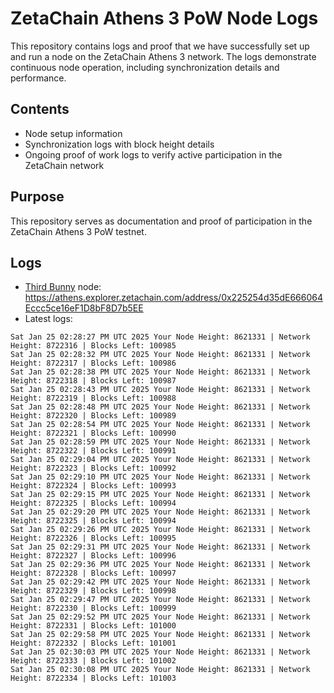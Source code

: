 # ZetaChain Athens 3 PoW Node Logs
This repository contains logs and proof that we have successfully set up and run a node on the ZetaChain Athens 3 network. The logs demonstrate continuous node operation, including synchronization details and performance.

## Contents
- Node setup information
- Synchronization logs with block height details
- Ongoing proof of work logs to verify active participation in the ZetaChain network

## Purpose
This repository serves as documentation and proof of participation in the ZetaChain Athens 3 PoW testnet.

## Logs

- [Third Bunny](https://thirdbunny.xyz/) node: https://athens.explorer.zetachain.com/address/0x225254d35dE666064Eccc5ce16eF1D8bF8D7b5EE
- Latest logs:
```
Sat Jan 25 02:28:27 PM UTC 2025 Your Node Height: 8621331 | Network Height: 8722316 | Blocks Left: 100985
Sat Jan 25 02:28:32 PM UTC 2025 Your Node Height: 8621331 | Network Height: 8722317 | Blocks Left: 100986
Sat Jan 25 02:28:38 PM UTC 2025 Your Node Height: 8621331 | Network Height: 8722318 | Blocks Left: 100987
Sat Jan 25 02:28:43 PM UTC 2025 Your Node Height: 8621331 | Network Height: 8722319 | Blocks Left: 100988
Sat Jan 25 02:28:48 PM UTC 2025 Your Node Height: 8621331 | Network Height: 8722320 | Blocks Left: 100989
Sat Jan 25 02:28:54 PM UTC 2025 Your Node Height: 8621331 | Network Height: 8722321 | Blocks Left: 100990
Sat Jan 25 02:28:59 PM UTC 2025 Your Node Height: 8621331 | Network Height: 8722322 | Blocks Left: 100991
Sat Jan 25 02:29:04 PM UTC 2025 Your Node Height: 8621331 | Network Height: 8722323 | Blocks Left: 100992
Sat Jan 25 02:29:10 PM UTC 2025 Your Node Height: 8621331 | Network Height: 8722324 | Blocks Left: 100993
Sat Jan 25 02:29:15 PM UTC 2025 Your Node Height: 8621331 | Network Height: 8722325 | Blocks Left: 100994
Sat Jan 25 02:29:20 PM UTC 2025 Your Node Height: 8621331 | Network Height: 8722325 | Blocks Left: 100994
Sat Jan 25 02:29:26 PM UTC 2025 Your Node Height: 8621331 | Network Height: 8722326 | Blocks Left: 100995
Sat Jan 25 02:29:31 PM UTC 2025 Your Node Height: 8621331 | Network Height: 8722327 | Blocks Left: 100996
Sat Jan 25 02:29:36 PM UTC 2025 Your Node Height: 8621331 | Network Height: 8722328 | Blocks Left: 100997
Sat Jan 25 02:29:42 PM UTC 2025 Your Node Height: 8621331 | Network Height: 8722329 | Blocks Left: 100998
Sat Jan 25 02:29:47 PM UTC 2025 Your Node Height: 8621331 | Network Height: 8722330 | Blocks Left: 100999
Sat Jan 25 02:29:52 PM UTC 2025 Your Node Height: 8621331 | Network Height: 8722331 | Blocks Left: 101000
Sat Jan 25 02:29:58 PM UTC 2025 Your Node Height: 8621331 | Network Height: 8722332 | Blocks Left: 101001
Sat Jan 25 02:30:03 PM UTC 2025 Your Node Height: 8621331 | Network Height: 8722333 | Blocks Left: 101002
Sat Jan 25 02:30:08 PM UTC 2025 Your Node Height: 8621331 | Network Height: 8722334 | Blocks Left: 101003
```
